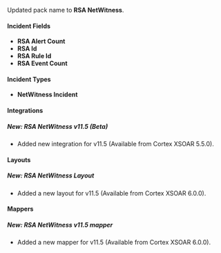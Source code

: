 Updated pack name to **RSA NetWitness**.

#### Incident Fields
- **RSA Alert Count**
- **RSA Id**
- **RSA Rule Id**
- **RSA Event Count**

#### Incident Types
- **NetWitness Incident**

#### Integrations
##### New: RSA NetWitness v11.5 (Beta)
- Added new integration for v11.5 (Available from Cortex XSOAR 5.5.0).

#### Layouts
##### New: RSA NetWitness Layout
- Added a new layout for v11.5 (Available from Cortex XSOAR 6.0.0).

#### Mappers
##### New: RSA NetWitness v11.5 mapper
- Added a new mapper for v11.5 (Available from Cortex XSOAR 6.0.0).
